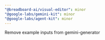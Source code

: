 ```yaml
---
"@breadboard-ai/visual-editor": minor
"@google-labs/gemini-kit": minor
"@google-labs/agent-kit": minor
---
```


Remove example inputs from gemini-generator
